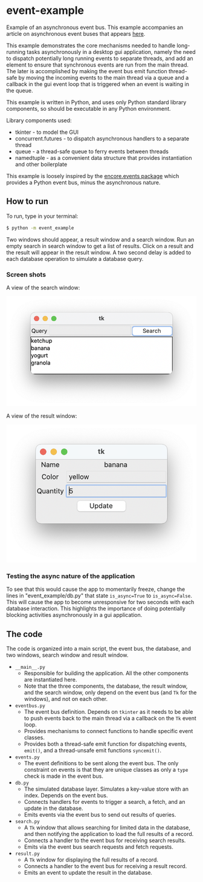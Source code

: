 # event-example
Example of an asynchronous event bus.  This example accompanies an article on
asynchronous event buses that appears [here]().

This example demonstrates the core mechanisms
needed to handle long-running tasks asynchronously in a desktop gui application,
namely the need to dispatch potentially long running events to separate threads,
and add an element to ensure that synchronous events are run from the main
thread. The later is accomplished by making the event bus emit function
thread-safe by moving the incoming events to the main thread via a queue and a
callback in the gui event loop that is triggered when an event is waiting in the
queue.

This example is written in Python, and uses only Python standard library
components, so should be executable in any Python environment.

Library components used:

* tkinter - to model the GUI
* concurrent.futures - to dispatch asynchronous handlers to a separate thread
* queue - a thread-safe queue to ferry events between threads
* namedtuple - as a convenient data structure that provides instantiation and
  other boilerplate

This example is loosely inspired by the
[encore.events package]()
which provides a Python event bus, minus the asynchronous nature.

## How to run

To run, type in your terminal:

```bash
$ python -m event_example
```

Two windows should appear, a result window and a search window.  Run an empty
search in search window to get a list of results.  Click on a result and the
result will appear in the result window.  A two second delay is added to each
database operation to simulate a database query.

### Screen shots

A view of the search window:

![Search window](search-window.png)

A view of the result window:

![Result window](result-window.png)

### Testing the async nature of the application

To see that this would cause
the app to momentarily freeze, change the lines in "event_example/db.py" that
state `is_async=True` to `is_async=False`.  This will cause the app to become
unresponsive for two seconds with each database interaction.  This highlights
the importance of doing potentially blocking activities asynchronously in a gui
application.

## The code

The code is organized into a main script, the event
bus, the database, and two windows, search window and result window.

* `__main__.py`
  * Responsible for building the application.  All the other components are
    instantiated here.
  * Note that the three components, the database, the result window, and the
    search window, only depend on the event bus (and `Tk` for the windows), and
    not on each other.
* `eventbus.py`
  * The event bus definition. Depends on `tkinter` as it needs to be able to
    push events back to the main thread via a callback on the `Tk` event loop.
  * Provides mechanisms to connect functions to handle specific event classes.
  * Provides both a thread-safe emit function for dispatching events, `emit()`,
    and a thread-unsafe emit functions `syncemit()`.
* `events.py`
  * The event definitions to be sent along the event bus. The only constraint on
    events is that they are unique classes as only a `type` check is made in the
    event bus.
* `db.py`
  * The simulated database layer. Simulates a key-value store with an index.
    Depends on the event bus.
  * Connects handlers for events to trigger a search, a fetch, and an update in
    the database.
  * Emits events via the event bus to send out results of queries.
* `search.py`
  * A `Tk` window that allows searching for limited data in the database, and
    then notifying the application to load the full results of a record.
  * Connects a handler to the event bus for receiving search results.
  * Emits via the event bus search requests and fetch requests.
* `result.py`
  * A `Tk` window for displaying the full results of a record.
  * Connects a handler to the event bus for receiving a result record.
  * Emits an event to update the result in the database.
